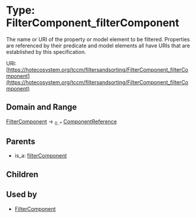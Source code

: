 
# Type: FilterComponent_filterComponent


The name or URI of the property or model element to be filtered. Properties are referenced by
their predicate and model elements all have URIs that are established by this specification.

URI: [https://hotecosystem.org/tccm/filtersandsorting/FilterComponent_filterComponent](https://hotecosystem.org/tccm/filtersandsorting/FilterComponent_filterComponent)


## Domain and Range

[FilterComponent](FilterComponent.md) ->  <sub>0..*</sub> [ComponentReference](ComponentReference.md)

## Parents

 *  is_a: [filterComponent](filterComponent.md)

## Children


## Used by

 * [FilterComponent](FilterComponent.md)
